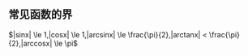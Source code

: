 ## 常见函数的界
$|sinx| \le 1,|cosx| \le 1,|arcsinx| \le \frac{\pi}{2},|arctanx| < \frac{\pi}{2},|arccosx| \le \pi$


